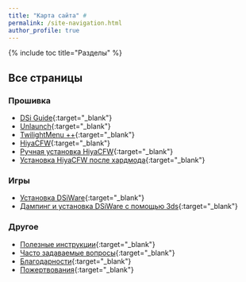 ```yaml
---
title: "Карта сайта" #
permalink: /site-navigation.html
author_profile: true
---
```


{% include toc title="Разделы" %}

## Все страницы

### Прошивка

* [DSi Guide](/){:target="_blank"}
* [Unlaunch](get-started){:target="_blank"}
* [TwilightMenu ++](twlmenu){:target="_blank"}
* [HiyaCFW](installing-hiyaCFW){:target="_blank"}
* [Ручная установка HiyaCFW](installing-hiyaCFW-manual){:target="_blank"}
* [Установка HiyaCFW после хардмода](hiyaCFW-hm){:target="_blank"}

### Игры 

* [Установка DSiWare](dsiware-nds){:target="_blank"}
* [Дампинг и установка DSiWare с помощью 3ds](dumping-dsiware){:target="_blank"}

### Другое 

* [Полезные инструкции](addons){:target="_blank"}
* [Часто задаваемые вопросы](faq){:target="_blank"}
* [Благодарности](credits){:target="_blank"}
* [Пожертвования](donations){:target="_blank"}

